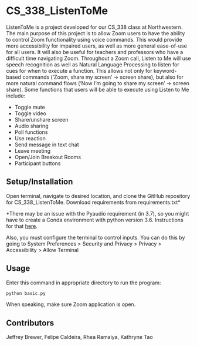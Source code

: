 # CS_338_ListenToMe

ListenToMe is a project developed for our CS_338 class at Northwestern. The main purpose of this project is to allow Zoom users to have the ability to control Zoom functionality using voice commands. This would provide more accessibility for impaired users, as well as more general ease-of-use for all users. It will also be useful for teachers and professors who have a difficult time navigating Zoom. Throughout a Zoom call, Listen to Me will use speech recognition as well as Natural Language Processing to listen for cues for when to execute a function. This allows not only for keyword-based commands (‘Zoom, share my screen’  → screen share), but also for more natural command flows (‘Now I’m going to share my screen’  → screen share). Some functions that users will be able to execute using Listen to Me include:

* Toggle mute
* Toggle video
* Share/unshare screen
* Audio sharing 
* Poll functions 
* Use reaction
* Send message in text chat
* Leave meeting
* Open/Join Breakout Rooms
* Participant buttons 

## Setup/Installation

Open terminal, navigate to desired location, and clone the GitHub repository for CS_338_ListenToMe. Download requirements from requirements.txt*

*There may be an issue with the Pyaudio requirement (in 3.7), so you might have to create a Conda environment with python version 3.6. Instructions for that [here](https://stackoverflow.com/questions/48174935/conda-creating-a-virtual-environment).

Also, you must configure the terminal to control inputs. You can do this by going to System Preferences > Security and Privacy > Privacy > Accessibility > Allow Terminal


## Usage

Enter this command in appropriate directory to run the program:
```python
python basic.py
```
When speaking, make sure Zoom application is open. 

## Contributors 
Jeffrey Brewer, Felipe Caldeira, Rhea Ramaiya, Kathryne Tao
